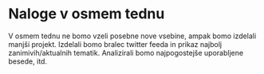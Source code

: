 # Naloge v osmem tednu

V osmem tednu ne bomo vzeli posebne nove vsebine, ampak bomo izdelali manjši projekt.
Izdelali bomo bralec twitter feeda in prikaz najbolj zanimivih/aktualnih tematik.
Analizirali bomo najpogostejše uporabljene besede, itd.
